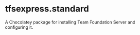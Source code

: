 tfsexpress.standard
===================

A Chocolatey package for installing Team Foundation Server and configuring it.
